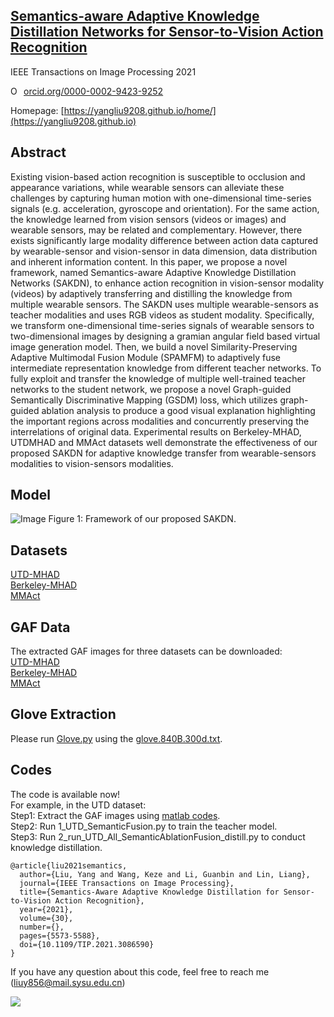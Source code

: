 ## [Semantics-aware Adaptive Knowledge Distillation Networks for Sensor-to-Vision Action Recognition](https://arxiv.org/abs/2112.03587)
IEEE Transactions on Image Processing 2021   

<a href="https://orcid.org/0000-0002-9423-9252" target="orcid.widget" rel="noopener noreferrer" style="vertical-align:top;"><img src="https://orcid.org/sites/default/files/images/orcid_16x16.png" style="width:1em;margin-right:.5em;" alt="ORCID iD icon">orcid.org/0000-0002-9423-9252</a>

Homepage: [https://yangliu9208.github.io/home/](https://yangliu9208.github.io)

## Abstract
Existing vision-based action recognition is susceptible to occlusion and appearance variations, while wearable sensors can alleviate these challenges by capturing human motion with one-dimensional time-series signals (e.g. acceleration, gyroscope and orientation). For the same action, the knowledge learned from vision sensors (videos or images) and wearable sensors, may be related and complementary. However, there exists significantly large modality difference between action data captured by wearable-sensor and vision-sensor in data dimension, data distribution and inherent information content. In this paper, we propose a novel framework, named Semantics-aware Adaptive Knowledge Distillation Networks (SAKDN), to enhance action recognition in vision-sensor modality (videos) by adaptively transferring and distilling the knowledge from multiple wearable sensors. The SAKDN uses multiple wearable-sensors as teacher modalities and uses RGB videos as student modality. Specifically, we transform one-dimensional time-series signals of wearable sensors to two-dimensional images by designing a gramian angular field based virtual image generation model. Then, we build a novel Similarity-Preserving Adaptive Multimodal Fusion Module (SPAMFM) to adaptively fuse intermediate representation knowledge from different teacher networks. To fully exploit and transfer the knowledge of multiple well-trained teacher networks to the student network, we propose a novel Graph-guided Semantically Discriminative Mapping (GSDM) loss, which utilizes graph-guided ablation analysis to produce a good visual explanation highlighting the important regions across modalities and concurrently preserving the interrelations of original data. Experimental results on Berkeley-MHAD, UTDMHAD and MMAct datasets well demonstrate the effectiveness of our proposed SAKDN for adaptive knowledge transfer from wearable-sensors modalities to vision-sensors modalities.

## Model
![Image](Fig1.png)
Figure 1: Framework of our proposed SAKDN. 

## Datasets
[UTD-MHAD](https://personal.utdallas.edu/~kehtar/UTD-MHAD.html)        
[Berkeley-MHAD](https://tele-immersion.citris-uc.org/berkeley_mhad/)           
[MMAct](https://mmact19.github.io/2019/)       

## GAF Data
The extracted GAF images for three datasets can be downloaded:       
[UTD-MHAD](https://drive.google.com/file/d/13Odg9lR5_nT9KWhHC7bczTss1inK6HWN/view?usp=sharing)         
[Berkeley-MHAD](https://drive.google.com/file/d/1vun7yhIXgheiqXcNHtNF0wXVVIQsGa2E/view?usp=sharing)                
[MMAct](https://drive.google.com/file/d/1ze3nlmoxbhD4ShAF4mZ_F5XUhVX6pbCB/view?usp=sharing)  

## Glove Extraction
Please run [Glove.py](https://github.com/YangLiu9208/SAKDN/blob/master/Glove.py) using the [glove.840B.300d.txt](https://github.com/stanfordnlp/GloVe).     

## Codes 
The code is available now!        
For example, in the UTD dataset:            
Step1: Extract the GAF images using [matlab codes](https://github.com/YangLiu9208/SAKDN/tree/master/GAF).      
Step2: Run 1_UTD_SemanticFusion.py to train the teacher model.     
Step3: Run 2_run_UTD_All_SemanticAblationFusion_distill.py to conduct knowledge distillation.     

```
@article{liu2021semantics,
  author={Liu, Yang and Wang, Keze and Li, Guanbin and Lin, Liang},
  journal={IEEE Transactions on Image Processing}, 
  title={Semantics-Aware Adaptive Knowledge Distillation for Sensor-to-Vision Action Recognition}, 
  year={2021},
  volume={30},
  number={},
  pages={5573-5588},
  doi={10.1109/TIP.2021.3086590}
}
``` 
If you have any question about this code, feel free to reach me (liuy856@mail.sysu.edu.cn)    

<a href='https://clustrmaps.com/site/1bh5h'  title='Visit tracker'><img src='//clustrmaps.com/map_v2.png?cl=ffffff&w=300&t=tt&d=rEGnUZZ2AnmvIC2ViXmRADdvKsR85sJXAnNFD6f6ek8'/></a>
